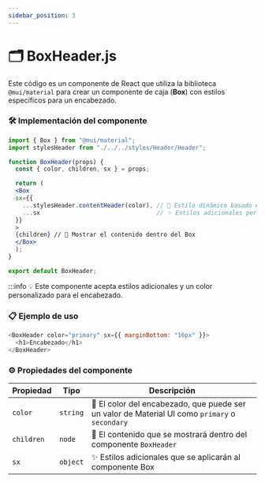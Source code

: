 ```yaml
---
sidebar_position: 3
---
```


# 🗂️ BoxHeader.js

Este código es un componente de React que utiliza la biblioteca `@mui/material` para crear un componente de caja (**Box**) con estilos específicos para un encabezado.

### 🛠️ Implementación del componente

```jsx
import { Box } from "@mui/material";
import stylesHeader from "./../../styles/Header/Header";

function BoxHeader(props) {
  const { color, children, sx } = props;

  return (
  <Box
  sx={{
    ...stylesHeader.contentHeader(color), // 🎨 Estilo dinámico basado en el color
    ...sx                                 // ✨ Estilos adicionales personalizados
  }}
  >
  {children} // 👶 Mostrar el contenido dentro del Box
  </Box>
  );
}

export default BoxHeader;
```

:::info 💡 Este componente acepta estilos adicionales y un color personalizado para el encabezado.

### 📋 Ejemplo de uso

```js
<BoxHeader color="primary" sx={{ marginBottom: "16px" }}>
  <h1>Encabezado</h1>
</BoxHeader>
```

### ⚙️ Propiedades del componente

| Propiedad  | Tipo       | Descripción                                                                |
| ---------- | ---------- | -------------------------------------------------------------------------- |
| `color`    | `string`   | 🎨 El color del encabezado, que puede ser un valor de Material UI como `primary` o `secondary` |
| `children` | `node`     | 👶 El contenido que se mostrará dentro del componente `BoxHeader`           |
| `sx`       | `object`   | ✨ Estilos adicionales que se aplicarán al componente Box                  |